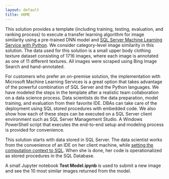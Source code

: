 ```yaml
---
layout: default
title: HOME
---
```



This solution provides a template (including training, testing, evaluation, and ranking process) to execute a transfer learning algorithm for image similarity using a pre-trained DNN model and [SQL Server Machine Learning Service with Python](https://docs.microsoft.com/en-us/sql/advanced-analytics/python/sql-server-python-services). We consider category-level image similarity in this solution. The data used for this solution is a small upper body clothing texture dataset consisting of 1716 images, where each image is annotated as one of 11 different textures. All images were scraped using Bing Image Search and hand-annotated.

For customers who prefer an on-premise solution, the implementation with Microsoft Machine Learning Services is a great option that takes advantage of the powerful combination of SQL Server and the Python languages. We have modeled the steps in the template after a realistic team collaboration on a data science process. Data scientists do the data preparation, model training, and evaluation from their favorite IDE. DBAs can take care of the deployment using SQL stored procedures with embedded code.  We also show how each of these steps can be executed on a SQL Server client environment such as SQL Server Management Studio. A Windows PowerShell script that executes the end-to-end setup and modeling process is provided for convenience. 

This solution starts with data stored in SQL Server.  The data scientist works from the convenience of an IDE on her client machine, while <a href="https://msdn.microsoft.com/en-us/library/mt604885.aspx">setting the computation context to SQL</a>.  When she is done, her code is operationalized as stored procedures in the SQL Database.

A small Jupyter notebook **Test Model.ipynb** is used to submit a new image and see the 10 most similar images returned from the model.



